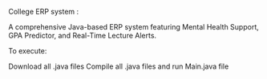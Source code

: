 College ERP system : 

A comprehensive Java-based ERP system featuring Mental Health Support, GPA Predictor, and Real-Time Lecture Alerts.

To execute:

Download all .java files
Compile all .java files and run Main.java file
